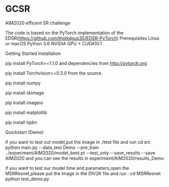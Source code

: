 # GCSR
AIM2020 efficent SR challenge

The code is based on the PyTorch implementation of the EDSR(https://github.com/thstkdgus35/EDSR-PyTorch)
Prerequisites
Linux or macOS
Python 3.6
NVIDIA GPU + CUDA10.1

Getting Started
Installation

pip install PyTorch>=1.1.0 and dependencies from http://pytorch.org

pip install Torchvision>=0.3.0 from the source.

pip install numpy

pip install skimage

pip install imageio

pip install matplotlib

pip install tqdm

Quickstart (Demo)

if you want to test out model,put the image in ./test file and run
cd src
python main.py --data_test Demo --pre_train ../experiment/AIM2020/model_best.pt --test_only --save_results --save AIM2020
and you can see the results in experiment/AIM2020/results_Demo 

if you want to test our model time and parameters,open the MSRResnet,please put the image in the DIV2K file and run :
cd MSRResnet
python test_demo.py
